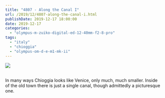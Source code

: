 ```yaml
---
title: "4807 - Along the Canal I"
url: /2019/12/4807-along-the-canal-i.html
publishDate: 2019-12-17 18:00:00
date: 2019-12-17
categories: 
  - "olympus-m-zuiko-digital-ed-12-40mm-f2-8-pro"
tags: 
  - "italy"
  - "chioggia"
  - "olympus-om-d-e-m1-mk-ii"
---
```

<div class="container">
<div class="center"><a target="_blank" href="https://d25zfm9zpd7gm5.cloudfront.net/1200x1200/2018/20180510_180157_lr.jpg"><img class="webfeedsFeaturedVisual" src="https://d25zfm9zpd7gm5.cloudfront.net/0600x0600/2018/20180510_180157_lr.jpg" /></a></div>
</div>
<br />

In many ways Chioggia looks like Venice, only much, much smaller.
Inside of the old town there is just a single canal, though
admittedly a picturesque one.